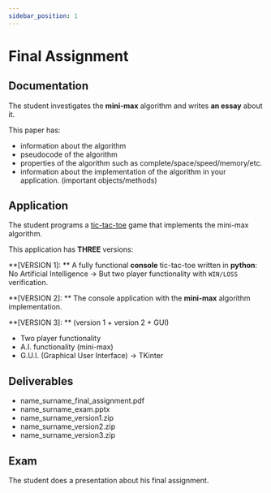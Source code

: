 ```yaml
---
sidebar_position: 1
---
```


# Final Assignment

## Documentation

The student investigates the **mini-max** algorithm and writes **an essay** about it.

This paper has:
- information about the algorithm
- pseudocode of the algorithm
- properties of the algorithm such as complete/space/speed/memory/etc.
- information about the implementation of the algorithm in your application. (important objects/methods)

## Application

The student programs a [tic-tac-toe](/docs-intro-to-ai/Erasmus/Game) game that implements the mini-max algorithm.

This application has **THREE** versions:

**[VERSION 1]: ** A fully functional **console** tic-tac-toe written in **python**: <br />
No Artificial Intelligence -> But two player functionality with `WIN/LOSS` verification.

**[VERSION 2]: ** The console application with the **mini-max** algorithm implementation.

**[VERSION 3]: ** (version 1 + version 2 + GUI)
- Two player functionality
- A.I. functionality (mini-max)
- G.U.I. (Graphical User Interface) -> TKinter

## Deliverables

- name_surname_final_assignment.pdf
- name_surname_exam.pptx
- name_surname_version1.zip
- name_surname_version2.zip
- name_surname_version3.zip

## Exam

The student does a presentation about his final assignment.